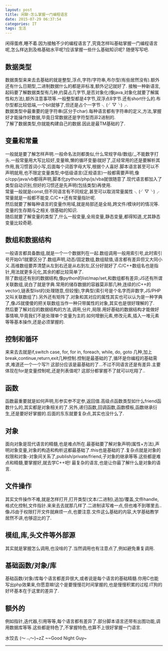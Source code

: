 ```yaml
---
layout: post
title: 闲聊-怎么掌握一门编程语言
date: 2015-07-29 06:37:54
categories: IT
tags: 生活
---
```


闲得蛋疼,睡不着.因为接触不少的编程语言了,究竟怎样叫基础掌握一门编程语言呢,怎么样达到及格基础水平呢?应该掌握一些什么基础知识呢? 随便写写吧.

## 数据类型
数据类型来来去去基础的就是整型,浮点,字符/字符串,布尔型(有些居然没有).额外还有什么日期型,二进制数据什么的都是非标准,额外记记就好了. 接触一种新语言,起码要了解数据类型有几种,约莫占几字节,是否对象化(像java,对象化就要了解属性和方法),额外注意事项等.一般整型都是4字节,双浮点8字节.还有short什么的.布尔型都比较低端,一个bit就够了,但还是占个一字节 ╮(╯▽╰)╭.  
数据类型中最重要的是字符串(区分于char).每种语言都有字符串的定义,方法,掌握好才能操作好数据,毕竟日常数据还是字符型而非2进制的.  
了解了数据类型,你就能构建自己的数据.因此是最TM基础的了.

## 变量和常量
一般就是要了解怎样声明.一般命名法则都类似,什么常规字母/数组/_,不能数字打头.一般常量用大写比较好,变量嘛,懒的循环变量i就好了,正经常用的还是要解析其作用,我习惯首词小写,后面每个词首字母大写,根据个人喜好.脚本语言甚至可以不声明就用,也不限定变量类型;中低级语言(正规语言)一般都需要声明,像c/cpp/java/vb都得声明,脚本化python/php/js/vba就很随意了.现代语言都加入了类型自动识别,但好的习惯还是先声明(包括类型)再使用.  
常量一般就是const,但不同语言有不同规定,甚至可以取消常量属性 ╮(╯▽╰)╭ 常量就是一般都不能变.C/C++还有常量指针呢.  
然后就要了解每种语言的变量作用域,就是局部还是全局,跨文件/模块时的情况等.变量的生存期与之相关.很基础的知识.  
随后就要了解变量的类型了,什么一般变量,全局变量,静态变量,都得知道,尤其静态变量比较奇葩.

## 数组和数据结构
一般语言都具备数组,就是一个一个数据列在一起.数组调用一般用索引号,此时索引号开始0/1就要区分了.数组声明,动态/固定数组,数组赋值,语言都有差异但又大同小义.高维数组要弄清楚从左到右还是从右到左,区分好就好了.C/C++数组名也是指针,用法就更多元化,其余的都比较简单了.    
除了数组还有别的数据结构,像python的list/map/set,和数组都有差异;JS还有所谓关联数组,说白了就是字典.常用的储存数据的容器莫非那几种,连续的(C++的vector),链表型list的(处理随意,但较慢),字典型(索引号是个名字而非数字,JS/PHP又叫关联数组了).另外还有矩阵了.对象和其对应的属性其实也可以认为是一种字典了,像JS就傻傻的把关联数组当作一种只带属性的对象,其实也是很好理解的了.  
然后要了解对应的数据结构的方法,调用,分片,局限.用好基础的数据结构才能做好事情嘛,毕竟我们不是处理单个变量为主的.如何增删元素,修改元素,插入一堆元素等等基本操作,还是必须掌握的.

## 控制和循环
来来去去就是if,switch case, for, for in, foreach, while, do, goto 几种,加上break,continue,return,exit几种控制.控制是最基础的了,循环是你编程的基础需求,难道还一个一个写?! 这部分应该是最基础的了...不过不同语言还是有差异.主要体现在for是变量控制呢,还是列表值呢? 这部分都掌握不了就可以吃翔了..

## 函数
函数最重要就是如何声明,形参实参不定参,返回值.高级点函数类型如什么friend函数什么的,其实都是对象相关的了.另外,递归函数,回调函数,函数模板,函数继承衍生,还是要好好掌握的.后面的东东就要复杂点,其实也没什么了.

## 对象
面向对象是现代语言的精髓,也是难点所在.最基础要了解对象声明(属性+方法),声明对象变量,对象的构造和构析这都最基础了.this也是基础的了.复杂点就是对象的权限和对象-对象间关系了,publish/private/friend,子对象的继承等等.这些都是难点和精髓,要掌握好,就去学C++吧! 最复杂的语言,也是让你最了解什么是对象的语言.

## 文件操作
其实文件操作不难,就是怎样打开,打开类型(文本/二进制),追加/覆盖,文件handle,格式化控制,文件指针.来来去去就那几样了.二进制读写难一点,但也难不到哪里去..像JS由于权限打开文件就麻烦一点,也要注意.文件这么基础的内容,大学基础教学居然不讲,也够逗比的了.

## 模组,库,头文件等外部源
其实就是掌握怎么调用,也没啥的了.当然调用也有注意点了,例如避免重复调用.

## 基础函数/对象/库
基础函数/对象/库每个语言都差异很大,或者说是每个语言的基础精髓.你用C也能写出php效果来,你愿意嘛!这个是要慢慢花时间掌握的,也是慢慢积累的过程.IT狗的好坏基本在于这里的差异了.

## 额外的
例如指针,迭代器,引用等等,每个语言都有差异了.部分脚本语言还带有出图功能,调用数据库等等.这些都是特色了,不掌握特色,也算不上很好掌握一门语言.

水饺去 (～﹃～)~zZ ~~Good Night Guy~

------
